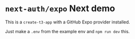 # `next-auth/expo` Next demo

This is a `create-t3-app` with a GitHub Expo provider installed.

Just make a `.env` from the example env and `npm run dev` this.
